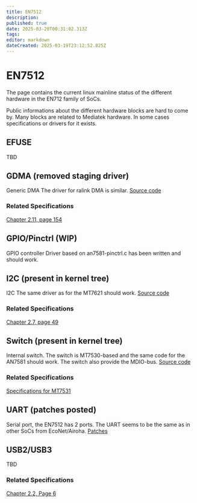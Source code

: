```yaml
---
title: EN7512
description: 
published: true
date: 2025-03-20T00:31:02.313Z
tags: 
editor: markdown
dateCreated: 2025-03-19T23:12:52.825Z
---
```


# EN7512
The page contains the current linux mainline status of the different hardware in the EN712 family of SoCs.

Public informations about the different hardware blocks are hard to come by. Many blocks are related to Mediatek hardware. In some cases specifications or drivers for it exists.

## EFUSE
TBD

## GDMA (removed staging driver)
Generic DMA
The driver for ralink DMA is similar.
[Source code](https://web.git.kernel.org/pub/scm/linux/kernel/git/stable/linux.git/tree/drivers/staging/ralink-gdma/ralink-gdma.c?h=v5.4.291)

### Related Specifications
[Chapter 2.11, page 154](http://gw.stasoft.net/share/nts/datasheets/MT7621_ProgrammingGuide_Preliminary_Platform.pdf) 


## GPIO/Pinctrl (WIP)
GPIO controller
Driver based on an7581-pinctrl.c has been written and should work.


## I2C (present in kernel tree)
I2C
The same driver as for the MT7621 should work.
[Source code](https://web.git.kernel.org/pub/scm/linux/kernel/git/stable/linux.git/tree/drivers/i2c/busses/i2c-mt7621.c?h=v6.13.7)

### Related Specifications
[Chapter 2.7, page 49](http://gw.stasoft.net/share/nts/datasheets/MT7621_ProgrammingGuide_Preliminary_Platform.pdf) 

## Switch (present in kernel tree)
Internal switch.
The switch is MT7530-based and the same code for the AN7581 should work. The switch also provide the MDIO-bus.
[Source code](https://web.git.kernel.org/pub/scm/linux/kernel/git/stable/linux.git/tree/drivers/net/dsa/mt7530-mmio.c)

### Related Specifications
[Specifications for MT7531](https://drive.google.com/file/d/1aVdQz3rbKWjkvdga8-LQ-VFXjmHR8yf9/view)


## UART (patches posted)
Serial port, the EN7512 has 2 ports.
The UART seems to be the same as in other SoCs from EcoNet/Airoha.
[Patches](https://www.spinics.net/lists/devicetree/msg772090.html)


## USB2/USB3
TBD

### Related Specifications
[Chapter 2.2, Page 6](https://www.scribd.com/document/741583707/MT7621-ProgrammingGuide-DMAs-V1-1)
